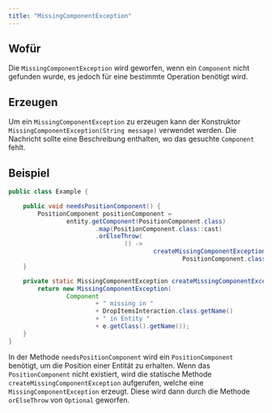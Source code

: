 ```yaml
---
title: "MissingComponentException"
---
```


## Wofür

Die `MissingComponentException` wird geworfen, wenn ein `Component` nicht gefunden wurde, es jedoch für eine bestimmte
Operation benötigt wird.

## Erzeugen

Um ein `MissingComponentException` zu erzeugen kann der Konstruktor `MissingComponentException(String message)` verwendet
werden. Die Nachricht sollte eine Beschreibung enthalten, wo das gesuchte `Component` fehlt.

## Beispiel

```java
public class Example {

    public void needsPositionComponent() {
        PositionComponent positionComponent =
                entity.getComponent(PositionComponent.class)
                        .map(PositionComponent.class::cast)
                        .orElseThrow(
                                () ->
                                        createMissingComponentException(
                                                PositionComponent.class.getName(), entity));
    }

    private static MissingComponentException createMissingComponentException(String Component, Entity e) {
        return new MissingComponentException(
                Component
                        + " missing in "
                        + DropItemsInteraction.class.getName()
                        + " in Entity "
                        + e.getClass().getName());
    }
}
```

In der Methode `needsPositionComponent` wird ein `PositionComponent` benötigt, um die Position einer Entität zu erhalten.
Wenn das `PositionComponent` nicht existiert, wird die statische Methode `createMissingComponentException` aufgerufen, welche
eine `MissingComponentException` erzeugt. Diese wird dann durch die Methode `orElseThrow` von `Optional` geworfen.
